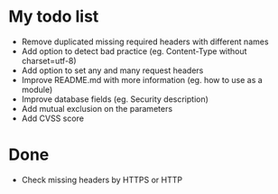 # My todo list

* Remove duplicated missing required headers with different names
* Add option to detect bad practice (eg. Content-Type without charset=utf-8)
* Add option to set any and many request headers
* Improve README.md with more information (eg. how to use as a module)
* Improve database fields (eg. Security description)
* Add mutual exclusion on the parameters
* Add CVSS score

# Done

* Check missing headers by HTTPS or HTTP
